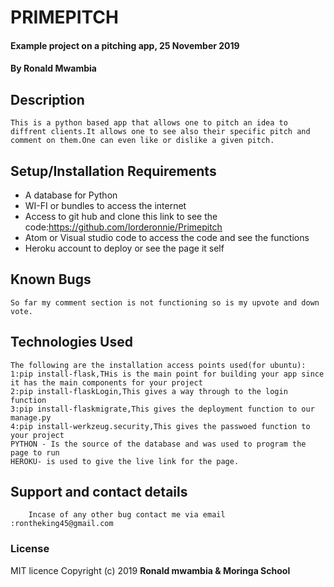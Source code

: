 # PRIMEPITCH
#### Example project on a pitching app, 25 November 2019
#### By **Ronald Mwambia**
## Description
    This is a python based app that allows one to pitch an idea to diffrent clients.It allows one to see also their specific pitch and comment on them.One can even like or dislike a given pitch.
## Setup/Installation Requirements
* A database for Python
* WI-FI or bundles to access the internet
* Access to git hub and clone this link to see the code:https://github.com/lorderonnie/Primepitch
* Atom or Visual studio code to access the code and see the functions
* Heroku account to deploy or see the page it self

## Known Bugs
    So far my comment section is not functioning so is my upvote and down vote.
## Technologies Used
    The following are the installation access points used(for ubuntu):
    1:pip install-flask,THis is the main point for building your app since it has the main components for your project
    2:pip install-flaskLogin,This gives a way through to the login function
    3:pip install-flaskmigrate,This gives the deployment function to our manage.py
    4:pip install-werkzeug.security,This gives the passwoed function to your project
    PYTHON - Is the source of the database and was used to program the page to run
    HEROKU- is used to give the live link for the page.
## Support and contact details
        Incase of any other bug contact me via email :rontheking45@gmail.com
### License
MIT licence
Copyright (c) 2019 **Ronald mwambia & Moringa School**